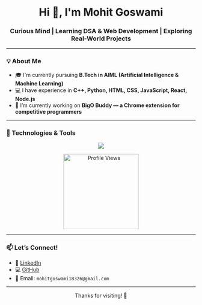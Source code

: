 <h1 align="center">Hi 👋, I'm Mohit Goswami</h1>
<h3 align="center">Curious Mind | Learning DSA & Web Development | Exploring Real-World Projects</h3>

---

### 💡 About Me
- 🎓 I'm currently pursuing **B.Tech in AIML (Artificial Intelligence & Machine Learning)**
- 💻 I have experience in **C++, Python, HTML, CSS, JavaScript, React, Node.js**
- 🚀 I’m currently working on **BigO Buddy — a Chrome extension for competitive programmers**


---

### 🔧 Technologies & Tools

<p align="center">
  <img src="https://skillicons.dev/icons?i=cpp,python,html,css,tailwind,js,nodejs,react,express,mongodb,git,github,npm,vscode,vite,vercel" />
</p>




<p align="center">
  <img src="https://komarev.com/ghpvc/?username=Mohitgoswami18&color=blue" alt="Profile Views" width="200" />
</p>

---

### 📫 Let’s Connect!
- 💼 [LinkedIn](https://linkedin.com/in/mohitgoswami18)
- 💻 [GitHub](https://github.com/mohitgoswami18)
- 📩 Email: `mohitgoswami18326@gmail.com`

---

<p align="center">Thanks for visiting! 🚀</p>
